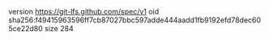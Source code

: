 version https://git-lfs.github.com/spec/v1
oid sha256:f49415963596ff7cb87027bbc597adde444aadd1fb9192efd78dec605ce22d80
size 284
